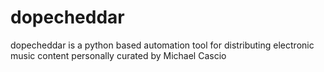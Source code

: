 # dopecheddar

dopecheddar is a python based automation tool for distributing electronic music content personally curated by Michael Cascio